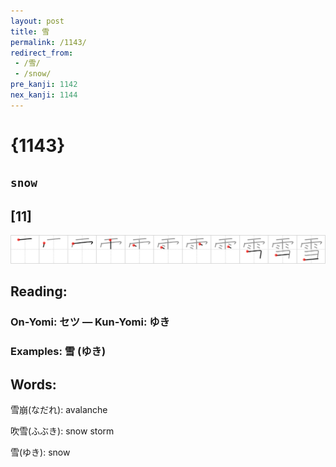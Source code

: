 ```yaml
---
layout: post
title: 雪
permalink: /1143/
redirect_from:
 - /雪/
 - /snow/
pre_kanji: 1142
nex_kanji: 1144
---
```


# {1143}

## `snow`

## [11]

<div class="stroke"><img src="../images/E99BAA.png" /></div>

## Reading:

### On-Yomi: セツ &mdash; Kun-Yomi: ゆき

### Examples: 雪 (ゆき)

## Words:

雪崩(なだれ): avalanche

吹雪(ふぶき): snow storm

雪(ゆき): snow
